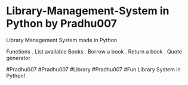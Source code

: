 # Library-Management-System in Python by Pradhu007


Library Management System made in Python


Functions
. List available Books
. Borrow a book
. Return a book 
. Quote generator 


#Pradhu007
#Pradhu007
#Library
#Pradhu007
#Fun Library System in Python!
